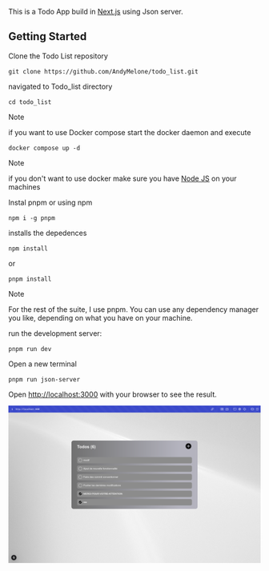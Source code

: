 This is a Todo App build in [Next.js](https://nextjs.org) using Json server.

## Getting Started

Clone the Todo List repository

    git clone https://github.com/AndyMelone/todo_list.git

navigated to Todo_list directory

    cd todo_list

> [!NOTE]
> if you want to use Docker compose start the docker daemon and execute

    docker compose up -d

> [!NOTE]
> if you don't want to use docker make sure you have [Node JS](https://nodejs.org/en) on your machines

Instal pnpm or using npm

    npm i -g pnpm

installs the depedences

    npm install

or

    pnpm install

> [!NOTE]
> For the rest of the suite, I use pnpm. You can use any dependency manager you like, depending on what you have on your machine.

run the development server:

    pnpm run dev

Open a new terminal

    pnpm run json-server

Open [http://localhost:3000](http://localhost:3000) with your browser to see the result.

![Screenshot](screenshot.png)
